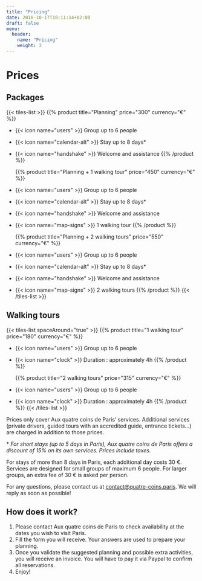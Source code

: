 ```yaml
---
title: "Pricing"
date: 2018-10-17T18:11:14+02:00
draft: false
menu:
  header:
    name: "Pricing"
    weight: 3
---
```


# Prices

## Packages

{{< tiles-list >}}
  {{% product title="Planning" price="300" currency="€" %}}
* {{< icon name="users" >}} Group up to 6 people
* {{< icon name="calendar-alt" >}} Stay up to 8 days*
* {{< icon name="handshake" >}} Welcome and assistance
  {{% /product %}}

  {{% product title="Planning + 1 walking tour" price="450" currency="€" %}}
* {{< icon name="users" >}} Group up to 6 people
* {{< icon name="calendar-alt" >}} Stay up to 8 days*
* {{< icon name="handshake" >}} Welcome and assistance
* {{< icon name="map-signs" >}} 1 walking tour
  {{% /product %}}

  {{% product title="Planning + 2 walking tours" price="550" currency="€" %}}
* {{< icon name="users" >}} Group up to 6 people
* {{< icon name="calendar-alt" >}} Stay up to 8 days*
* {{< icon name="handshake" >}} Welcome and assistance
* {{< icon name="map-signs" >}} 2 walking tours
  {{% /product %}}
{{< /tiles-list >}}

## Walking tours

{{< tiles-list spaceAround="true" >}}
  {{% product title="1 walking tour" price="180" currency="€" %}}
* {{< icon name="users" >}} Group up to 6 people
* {{< icon name="clock" >}} Duration : approximately 4h
  {{% /product %}}

  {{% product title="2 walking tours" price="315" currency="€" %}}
* {{< icon name="users" >}} Group up to 6 people
* {{< icon name="clock" >}} Duration : approximately 4h
  {{% /product %}}
{{< /tiles-list >}}

Prices only cover Aux quatre coins de Paris’ services. Additional services (private drivers, guided tours with an accredited guide, entrance tickets…) are charged in addition to those prices.

\* *For short stays (up to 5 days in Paris), Aux quatre coins de Paris offers a discount of 15% on its own services. Prices include taxes.*

For stays of more than 8 days in Paris, each additional day costs 30 €. Services are designed for small groups of maximum 6 people. For larger groups, an extra fee of 30 € is asked per person.

For any questions, please contact us at [contact@quatre-coins.paris](mailto:contact@quatre-coins.paris). We will reply as soon as possible!

## How does it work?

1. Please contact Aux quatre coins de Paris to check availability at the dates you wish to visit Paris.
2. Fill the form you will receive. Your answers are used to prepare your planning.
3. Once you validate the suggested planning and possible extra activities, you will receive an invoice. You will have to pay it via Paypal to confirm all reservations.
4. Enjoy!
